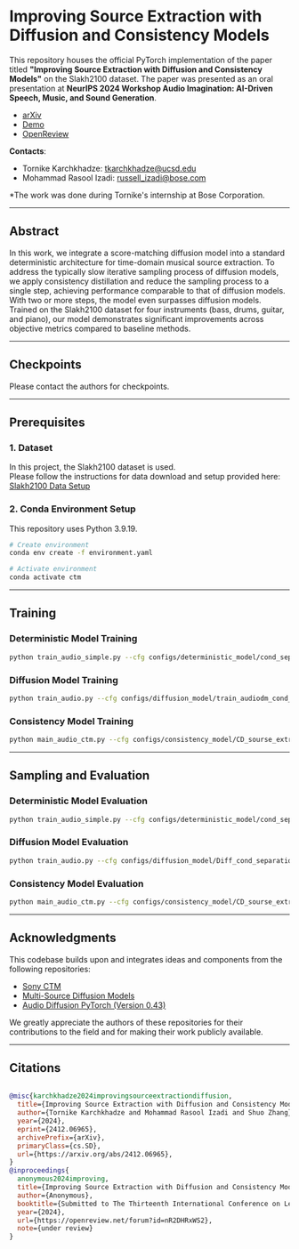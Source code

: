 # Improving Source Extraction with Diffusion and Consistency Models

<p align="center"></p>

This repository houses the official PyTorch implementation of the paper titled **"Improving Source Extraction with Diffusion and Consistency Models"** on the Slakh2100 dataset. The paper was presented as an oral presentation at **NeurIPS 2024 Workshop Audio Imagination: AI-Driven Speech, Music, and Sound Generation**.

- [arXiv](https://arxiv.org/abs/2412.06965)
- [Demo](https://consistency-separation.github.io/)
- [OpenReview](https://openreview.net/forum?id=nskR7tWE6z)

**Contacts**:
- Tornike Karchkhadze: [tkarchkhadze@ucsd.edu](mailto:tkarchkhadze@ucsd.edu)  
- Mohammad Rasool Izadi: [russell_izadi@bose.com](mailto:russell_izadi@bose.com)

*The work was done during Tornike's internship at Bose Corporation.

---

## Abstract

In this work, we integrate a score-matching diffusion model into a standard deterministic architecture for time-domain musical source extraction. To address the typically slow iterative sampling process of diffusion models, we apply consistency distillation and reduce the sampling process to a single step, achieving performance comparable to that of diffusion models. With two or more steps, the model even surpasses diffusion models. Trained on the Slakh2100 dataset for four instruments (bass, drums, guitar, and piano), our model demonstrates significant improvements across objective metrics compared to baseline methods.

---

## Checkpoints

Please contact the authors for checkpoints. 

---

## Prerequisites

### 1. Dataset

In this project, the Slakh2100 dataset is used.  
Please follow the instructions for data download and setup provided here:  
[Slakh2100 Data Setup](https://github.com/gladia-research-group/multi-source-diffusion-models/blob/main/data/README.md)

### 2. Conda Environment Setup

This repository uses Python 3.9.19.  

```bash
# Create environment
conda env create -f environment.yaml

# Activate environment
conda activate ctm
```

---

## Training

### Deterministic Model Training
```bash
python train_audio_simple.py --cfg configs/deterministic_model/cond_separation_simple_no_diff_train.yaml
```

### Diffusion Model Training
```bash
python train_audio.py --cfg configs/diffusion_model/train_audiodm_cond_separation_unet_every_layer_pre_trained_feature_extractor.yaml
```

### Consistency Model Training
```bash
python main_audio_ctm.py --cfg configs/consistency_model/CD_sourse_extraction_unet_every_layer_pre_trained_feature_extractor_train.yaml
```

---

## Sampling and Evaluation

### Deterministic Model Evaluation
```bash
python train_audio_simple.py --cfg configs/deterministic_model/cond_separation_simple_no_diff_eval.yaml
```

### Diffusion Model Evaluation
```bash
python train_audio.py --cfg configs/diffusion_model/Diff_cond_separation_unet_every_layer_pre_trained_feature_extractor_eval_MSDMSampler.yaml
```

### Consistency Model Evaluation
```bash
python main_audio_ctm.py --cfg configs/consistency_model/CD_sourse_extraction_unet_every_layer_pre_trained_feature_extractor_eval.yaml
```
---

## Acknowledgments

This codebase builds upon and integrates ideas and components from the following repositories:

- [Sony CTM](https://github.com/sony/ctm)  
- [Multi-Source Diffusion Models](https://github.com/gladia-research-group/multi-source-diffusion-models)  
- [Audio Diffusion PyTorch (Version 0.43)](https://github.com/archinetai/audio-diffusion-pytorch)  

We greatly appreciate the authors of these repositories for their contributions to the field and for making their work publicly available.

--- 

## Citations

```bibtex

@misc{karchkhadze2024improvingsourceextractiondiffusion,
  title={Improving Source Extraction with Diffusion and Consistency Models}, 
  author={Tornike Karchkhadze and Mohammad Rasool Izadi and Shuo Zhang},
  year={2024},
  eprint={2412.06965},
  archivePrefix={arXiv},
  primaryClass={cs.SD},
  url={https://arxiv.org/abs/2412.06965}, 
}
@inproceedings{
  anonymous2024improving,
  title={Improving Source Extraction with Diffusion and Consistency Models},
  author={Anonymous},
  booktitle={Submitted to The Thirteenth International Conference on Learning Representations},
  year={2024},
  url={https://openreview.net/forum?id=nR2DHRxWS2},
  note={under review}
}
```
